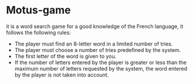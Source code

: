 # Motus-game
it is a word search game for a good knowledge of the French language, it follows the following rules:
- The player must find an 8-letter word in a limited number of tries.
- The player must choose a number of tries predefined by the system.
- The first letter of the word is given to you.
- If the number of letters entered by the player is greater or less than the maximum number of letters requested by the system, the word entered by the player is not taken into account.
